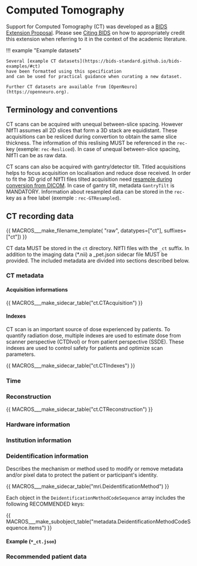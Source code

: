 # Computed Tomography

Support for Computed Tomography (CT) was developed as a
[BIDS Extension Proposal](../extensions.md#bids-extension-proposals).
Please see [Citing BIDS](../introduction.md#citing-bids)
on how to appropriately credit this extension when referring to it in the
context of the academic literature.

!!! example "Example datasets"

    Several [example CT datasets](https://bids-standard.github.io/bids-examples/#ct)
    have been formatted using this specification
    and can be used for practical guidance when curating a new dataset.

    Further CT datasets are available from [OpenNeuro](https://openneuro.org).

## Terminology and conventions

CT scans can be acquired with unequal between-slice spacing.
However NIfTI assumes all 2D slices that form a 3D stack are equidistant.
These acquisitions can be resliced during convertion to obtain the same slice thickness.
The information of this reslising MUST be referenced in the `rec-` key (exemple: `rec-Resliced`).
In case of unequal between-slice spacing, NIfTI can be as raw data.

CT scans can also be acquired with gantry/detector tilt.
Titled acquisitions helps to focus acquisition on localisation and reduce dose received.
In order to fit the 3D grid of NIfTI files tilted acquisition need [resample during conversion from DICOM](https://www.nitrc.org/plugins/mwiki/index.php/dcm2nii:MainPage#Computed_Tomography_.28CT.2C_CAT.29).
In case of gantry tilt, metadata `GantryTilt` is MANDATORY.
Information about resampled data can be stored in the `rec-` key as a free label (exemple : `rec-GTResampled`).

## CT recording data

{{ MACROS___make_filename_template(
   "raw",
   datatypes=["ct"],
   suffixes=["ct"])
}}

CT data MUST be stored in the `ct` directory.
NIfTI files with the `_ct` suffix.
In addition to the imaging data (*.nii) a _pet.json sidecar file MUST be provided.
The included metadata are divided into sections described below.

### CT metadata

#### Acquisition informations

{{ MACROS___make_sidecar_table("ct.CTAcquisition") }}

#### Indexes

CT scan is an important source of dose experienced by patients.
To quantify radiation dose, multiple indexes are used to estimate dose from scanner perspective (CTDIvol) or from patient perspective (SSDE).
These indexes are used to control safety for patients and optimize scan parameters.

{{ MACROS___make_sidecar_table("ct.CTIndexes") }}

### Time

### Reconstruction

{{ MACROS___make_sidecar_table("ct.CTReconstruction") }}

### Hardware information

### Institution information

### Deidentification information

Describes the mechanism or method used to modify or remove metadata
and/or pixel data to protect the patient or participant's identity.

<!-- This block generates a metadata table.
These tables are defined in
  src/schema/rules/sidecars
The definitions of the fields specified in these tables may be found in
  src/schema/objects/metadata.yaml
A guide for using macros can be found at
 https://github.com/bids-standard/bids-specification/blob/master/macros_doc.md
-->
{{ MACROS___make_sidecar_table("mri.DeidentificationMethod") }}

Each object in the `DeidentificationMethodCodeSequence` array includes the following RECOMMENDED keys:

<!-- This block generates a table describing subfields within a metadata field.
The definitions of these fields can be found in
  src/schema/objects/metadata.yaml
and a guide for using macros can be found at
 https://github.com/bids-standard/bids-specification/blob/master/macros_doc.md
-->
{{ MACROS___make_subobject_table("metadata.DeidentificationMethodCodeSequence.items") }}

#### Example (`*_ct.json`)

### Recommended patient data
